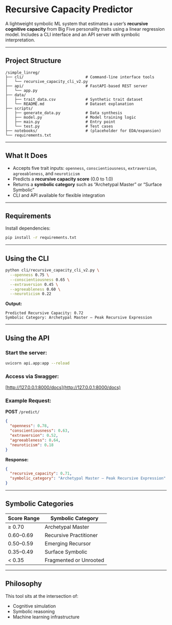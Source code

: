 
# Recursive Capacity Predictor

A lightweight symbolic ML system that estimates a user’s **recursive cognitive capacity** from Big Five personality traits using a linear regression model. Includes a CLI interface and an API server with symbolic interpretation.

---

## Project Structure

```
/simple_linreg/
├── cli/                           # Command-line interface tools
│   └── recursive_capacity_cli_v2.py
├── api/                           # FastAPI-based REST server
│   └── app.py
├── data/
│   ├── trait_data.csv             # Synthetic trait dataset
│   └── README.md                  # Dataset explanation
├── scripts/
│   ├── generate_data.py           # Data synthesis
│   ├── model.py                   # Model training logic
│   ├── main.py                    # Entry point
│   └── test.py                    # Test cases
├── notebooks/                     # (placeholder for EDA/expansion)
└── requirements.txt
```

---

## What It Does

- Accepts five trait inputs: `openness`, `conscientiousness`, `extraversion`, `agreeableness`, and `neuroticism`
- Predicts a **recursive capacity score** (0.0 to 1.0)
- Returns a **symbolic category** such as “Archetypal Master” or “Surface Symbolic”
- CLI and API available for flexible integration

---

## Requirements

Install dependencies:

```bash
pip install -r requirements.txt
```

---

## Using the CLI

```bash
python cli/recursive_capacity_cli_v2.py \
  --openness 0.75 \
  --conscientiousness 0.65 \
  --extraversion 0.45 \
  --agreeableness 0.60 \
  --neuroticism 0.22
```

**Output:**
```
Predicted Recursive Capacity: 0.72
Symbolic Category: Archetypal Master — Peak Recursive Expression
```

---

## Using the API

### Start the server:
```bash
uvicorn api.app:app --reload
```

### Access via Swagger:
[http://127.0.0.1:8000/docs](http://127.0.0.1:8000/docs)

### Example Request:
**POST** `/predict/`

```json
{
  "openness": 0.78,
  "conscientiousness": 0.63,
  "extraversion": 0.52,
  "agreeableness": 0.64,
  "neuroticism": 0.18
}
```

**Response:**
```json
{
  "recursive_capacity": 0.71,
  "symbolic_category": "Archetypal Master — Peak Recursive Expression"
}
```

---

## Symbolic Categories

| Score Range | Symbolic Category |
|-------------|-------------------|
| ≥ 0.70      | Archetypal Master  
| 0.60–0.69   | Recursive Practitioner  
| 0.50–0.59   | Emerging Recursor  
| 0.35–0.49   | Surface Symbolic  
| < 0.35      | Fragmented or Unrooted  

---

## Philosophy

This tool sits at the intersection of:
- Cognitive simulation  
- Symbolic reasoning  
- Machine learning infrastructure  

